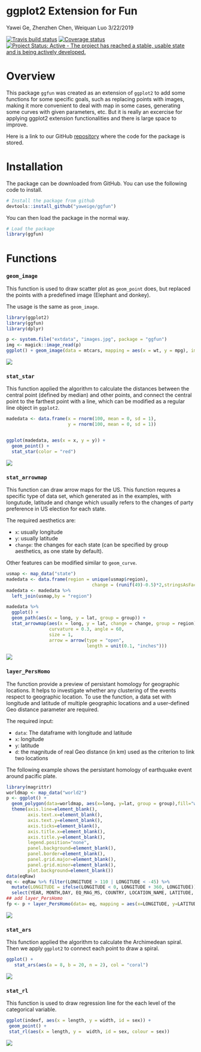 ggplot2 Extension for Fun
================
Yawei Ge, Zhenzhen Chen, Weiquan Luo
3/22/2019

[![Travis build
status](https://travis-ci.org/yaweige/ggfun.svg?branch=master)](https://travis-ci.org/yaweige/ggfun)
[![Coverage
status](https://codecov.io/gh/yaweige/ggfun/branch/master/graph/badge.svg)](https://codecov.io/github/yaweige/ggfun?branch=master)
[![Project Status: Active - The project has reached a stable, usable
state and is being actively
developed.](https://www.repostatus.org/badges/latest/active.svg)](https://www.repostatus.org/#active)

# Overview

This package `ggfun` was created as an extension of `ggplot2` to add
some functions for some specific goals, such as replacing points with
images, making it more convenient to deal with map in some cases,
generating some curves with given parameters, etc. But it is really an
excercise for applying ggplot2 extension functionalities and there is
large space to improve.

Here is a link to our GitHub
[repository](https://github.com/yaweige/ggfun) where the code for the
package is stored.

# Installation

The package can be downloaded from GitHub. You can use the following
code to install.

``` r
# Install the package from github
devtools::install_github("yaweige/ggfun")
```

You can then load the package in the normal way.

``` r
# Load the package
library(ggfun)
```

# Functions

### `geom_image`

This function is used to draw scatter plot as `geom_point` does, but
replaced the points with a predefined image (Elephant and donkey).

The usage is the same as `geom_image`.

``` r
library(ggplot2)
library(ggfun)
library(dplyr)

p <- system.file("extdata", "images.jpg", package = "ggfun")
img <- magick::image_read(p)
ggplot() + geom_image(data = mtcars, mapping = aes(x = wt, y = mpg), img = img, size =0.05)
```

![](README_files/figure-gfm/unnamed-chunk-3-1.png)<!-- -->

### `stat_star`

This function applied the algorithm to calculate the distances between
the central point (defined by median) and other points, and connect the
central point to the farthest point with a line, which can be modified
as a regular line object in `ggplot2`.

``` r
madedata <- data.frame(x = rnorm(100, mean = 0, sd = 1),
                       y = rnorm(100, mean = 0, sd = 1))


ggplot(madedata, aes(x = x, y = y)) +
  geom_point() +
  stat_star(color = "red")
```

![](README_files/figure-gfm/unnamed-chunk-4-1.png)<!-- -->

### `stat_arrowmap`

This function can draw arrow maps for the US. This function requres a
specific type of data set, which generated as in the examples, with
longutude, latitude and change which usually refers to the changes of
party preference in US election for each state.

The required aesthetics are:

  - `x`: usually longitude
  - `y`: usually latitude
  - `change`: the changes for each state (can be specified by group
    aesthetics, as one state by default).

Other features can be modified similar to `geom_curve`.

``` r
usmap <- map_data("state")
madedata <- data.frame(region = unique(usmap$region), 
                                change = (runif(49)-0.5)*2,stringsAsFactors = FALSE)
madedata <- madedata %>%
  left_join(usmap,by = "region")
```

``` r
madedata %>%
  ggplot() +
  geom_path(aes(x = long, y = lat, group = group)) +
  stat_arrowmap(aes(x = long, y = lat, change = change, group = region),
                curvature = 0.3, angle = 60,
                size = 1,
                arrow = arrow(type = "open",
                              length = unit(0.1, "inches")))
```

![](README_files/figure-gfm/unnamed-chunk-6-1.png)<!-- -->

### `layer_PersHomo`

The function provide a preview of persistant homology for geographic
locations. It helps to investigate whether any clustering of the events
respect to geographic location. To use the function, a data set with
longitude and latitude of multiple geographic locations and a
user-defined Geo distance parameter are required.

The required input:

  - `data`: The dataframe with longitude and latitude
  - `x`: longitude
  - `y`: latitude
  - `d`: the magnitude of real Geo distance (in km) used as the
    criterion to link two locations

The following example shows the persistant homology of earthquake event
around pacific plate.

``` r
library(magrittr) 
worldmap <- map_data("world2")
p <- ggplot() +
  geom_polygon(data=worldmap, aes(x=long, y=lat, group = group),fill="white", colour="#7f7f7f", size=0.5) +
  theme(axis.line=element_blank(),
        axis.text.x=element_blank(),
        axis.text.y=element_blank(),
        axis.ticks=element_blank(),
        axis.title.x=element_blank(),
        axis.title.y=element_blank(),
        legend.position="none",
        panel.background=element_blank(),
        panel.border=element_blank(),
        panel.grid.major=element_blank(),
        panel.grid.minor=element_blank(),
        plot.background=element_blank())
data(eqRaw)
eq <- eqRaw %>% filter(LONGITUDE > 110 | LONGITUDE < -45) %>%
  mutate(LONGITUDE = ifelse(LONGITUDE < 0, LONGITUDE + 360, LONGITUDE)) %>%
  select(YEAR, MONTH,DAY, EQ_MAG_MS, COUNTRY, LOCATION_NAME, LATITUDE, LONGITUDE)
## add layer_PersHomo
fp <- p + layer_PersHomo(data= eq, mapping = aes(x=LONGITUDE, y=LATITUDE), d=450000, colour = "blue"); fp
```

![](README_files/figure-gfm/unnamed-chunk-7-1.png)<!-- -->

### `stat_ars`

This function applied the algorithm to calculate the Archimedean spiral.
Then we apply `ggplot2` to connect each point to draw a spiral.

``` r
ggplot() +
   stat_ars(aes(a = 8, b = 20, n = 2), col = "coral")
```

![](README_files/figure-gfm/unnamed-chunk-8-1.png)<!-- -->

### `stat_rl`

This function is used to draw regression line for the each level of the
categorical variable.

``` r
ggplot(indexf, aes(x = length, y = width, id = sex)) +
 geom_point() +
 stat_rl(aes(x = length, y =  width, id = sex, colour = sex))
```

![](README_files/figure-gfm/unnamed-chunk-9-1.png)<!-- -->
